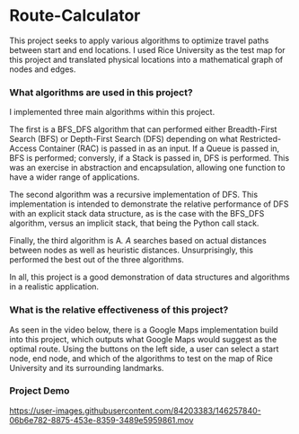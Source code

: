 # Route-Calculator
This project seeks to apply various algorithms to optimize travel paths between start and end locations. I used Rice University as the test map for this project and translated physical locations into a mathematical graph of nodes and edges.

### What algorithms are used in this project?
I implemented three main algorithms within this project.

The first is a BFS_DFS algorithm that can performed either Breadth-First Search (BFS) or Depth-First Search (DFS) depending on what Restricted-Access Container (RAC) is passed in as an input. If a Queue is passed in, BFS is performed; conversly, if a Stack is passed in, DFS is performed. This was an exercise in abstraction and encapsulation, allowing one function to have a wider range of applications.

The second algorithm was a recursive implementation of DFS. This implementation is intended to demonstrate the relative performance of DFS with an explicit stack data structure, as is the case with the BFS_DFS algorithm, versus an implicit stack, that being the Python call stack. 

Finally, the third algorithm is A<sup>*</sup>. A<sup>*</sup> searches based on actual distances between nodes as well as heuristic distances. Unsurprisingly, this performed the best out of the three algorithms.

In all, this project is a good demonstration of data structures and algorithms in a realistic application.

### What is the relative effectiveness of this project?
As seen in the video below, there is a Google Maps implementation build into this project, which outputs what Google Maps would suggest as the optimal route. Using the buttons on the left side, a user can select a start node, end node, and which of the algorithms to test on the map of Rice University and its surrounding landmarks.


### Project Demo
https://user-images.githubusercontent.com/84203383/146257840-06b6e782-8875-453e-8359-3489e5959861.mov

